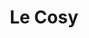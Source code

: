 ---
created-date: 12/10/2025
title: "Le Cosy"
description: Dans la lignée du Gudule, c’est un bar, brasserie et hôtel. Idéal pour boire un verre en terrasse. Le brunch du dimanche est apparemment bon (jamais testé). 
lat: 48.8446931
lon: 2.4025533
address: "50 Avenue de St-Mandé 75012 Paris"
website: lepetitcosyhotel.com
tags: "restaurant brasserie brunch bar hôtel"
---